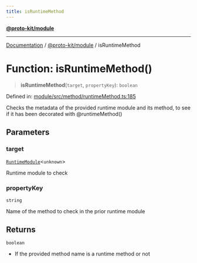 ```yaml
---
title: isRuntimeMethod
---
```


[**@proto-kit/module**](../README.md)

***

[Documentation](../../../README.md) / [@proto-kit/module](../README.md) / isRuntimeMethod

# Function: isRuntimeMethod()

> **isRuntimeMethod**(`target`, `propertyKey`): `boolean`

Defined in: [module/src/method/runtimeMethod.ts:185](https://github.com/proto-kit/framework/blob/4d6b3b6da51b3edee0fbf25ce72c1f59ec61e891/packages/module/src/method/runtimeMethod.ts#L185)

Checks the metadata of the provided runtime module and its method,
to see if it has been decorated with @runtimeMethod()

## Parameters

### target

[`RuntimeModule`](../classes/RuntimeModule.md)\<`unknown`\>

Runtime module to check

### propertyKey

`string`

Name of the method to check in the prior runtime module

## Returns

`boolean`

- If the provided method name is a runtime method or not
